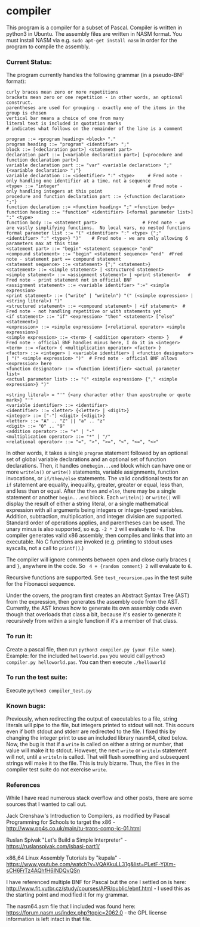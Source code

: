 # compiler

This program is a compiler for a subset of Pascal.  Compiler is written in python3 in Ubuntu.  The assembly files are written in NASM format.  You must install NASM via e.g. ```sudo apt-get install nasm``` in order for the program to compile the assembly.

### Current Status:

The program currently handles the following grammar (in a pseudo-BNF format):

```
curly braces mean zero or more repetitions
brackets mean zero or one repetition - in other words, an optional construct.
parentheses are used for grouping - exactly one of the items in the group is chosen
vertical bar means a choice of one from many
literal text is included in quotation marks
# indicates what follows on the remainder of the line is a comment

program ::= <program heading> <block> "."
program heading ::= "program" <identifier> ";"
block ::= [<declaration part>] <statement part>
declaration part ::= [<variable declaration part>] [<procedure and function declaration part>]
variable declaration part ::= "var" <variable declaration> ";" {<variable declaration> ";"}
variable declaration ::= <identifier> ":" <type>     # Fred note - only handling one identifier at a time, not a sequence
<type> ::= "integer"                                 # Fred note - only handling integers at this point
procedure and function declaration part ::= {<function declaration> ";"}
function declaration ::= <function heading> ";" <function body>
function heading ::= "function" <identifier> [<formal parameter list>] ":" <type>
function body ::= <statement part> 				   # Fred note - we are vastly simplifying functions.  No local vars, no nested functions
formal parameter list ::= "(" <identifier> ":" <type> {";" <identifier> ":" <type>} ")"    # Fred note - we are only allowing 6 parameters max at this time
<statement part> ::= "begin" <statement sequence> "end"
<compound statement> ::= "begin" <statement sequence> "end"  #Fred note - statement part == compound statement
<statement sequence> ::= <statement> {";" <statement>}
<statement> ::= <simple statement> | <structured statement>
<simple statement> ::= <assignment statement> | <print statement>   # Fred note - print statement not in official BNF
<assignment statement> ::= <variable identifier> ":=" <simple expression>
<print statement> ::= ("write" | "writeln") "(" (<simple expression> | <string literal>) ")"
<structured statement> ::= <compound statement> | <if statement>  # Fred note - not handling repetitive or with statements yet
<if statement> ::= "if" <expression> "then" <statement> ["else" <statement>]
<expression> ::= <simple expression> [<relational operator> <simple expression>]
<simple expression> ::= <term> { <addition operator> <term> }    # Fred note - official BNF handles minus here, I do it in <integer>
<term> ::= <factor> { <multiplication operator> <factor> }
<factor> ::= <integer> | <variable identifier> | <function designator> | "(" <simple expression> ")"  # Fred note - official BNF allows <expression> here
<function designator> ::= <function identifier> <actual parameter list>
<actual parameter list> ::= "(" <simple expression> {"," <simple expression>} ")"

<string literal> = "'" {<any character other than apostrophe or quote mark>} "'"
<variable identifier> ::= <identifier>
<identifier> ::= <letter> {<letter> | <digit>}
<integer> ::= ["-"] <digit> {<digit>}
<letter> ::= "A" .. "Z" || "a" .. "z"
<digit> ::= "0" .. "9"
<addition operator> ::= "+" | "-"
<multiplication operator> ::= "*" | "/"
<relational operator> ::= "=", ">", ">=", "<", "<=", "<>"
```
 
In other words, it takes a single ```program``` statement followed by an optional set of global variable declarations and an optional set of function declarations.  Then, it handles one```begin...end``` block which can have one or more ```writeln()``` or ```write()``` statements, variable assignments, function invocations, or ```if/then/else``` statements.  The valid conditional tests for an ```if``` statement are equality, inequality, greater, greater or equal, less than, and less than or equal.  After the ```then``` and ```else```, there may be a single statement or another ```begin...end``` block. Each ```writeln()``` or ```write()``` will display the result of either a string literal, or a single mathematical expression with all arguments being integers or integer-typed variables.  Addition, subtraction, multiplication, and integer division are supported.  Standard order of operations applies, and parentheses can be used.  The unary minus is also supported, so e.g. ```-2 * 2``` will evaluate to -4.  The compiler generates valid x86 assembly, then compiles and links that into an executable.  No C functions are invoked (e.g. printing to stdout uses syscalls, not a call to ```printf()```.)  

The compiler will ignore comments between open and close curly braces ```{``` and ```}```, anywhere in the code.  So ``` 4 + {random comment} 2``` will evaluate to ```6```.

Recursive functions are supported.  See ```test_recursion.pas``` in the test suite for the Fibonacci sequence.

Under the covers, the program first creates an Abstract Syntax Tree (AST) from the expression, then generates the assembly code from the AST.  Currently, the AST knows how to generate its own assembly code even though that overloads that class a bit, because it's easier to generate it recursively from within a single function if it's a member of that class.

### To run it:

Create a pascal file, then run ```python3 compiler.py {your file name}```.  Example: for the included ```helloworld.pas``` you would call ```python3 compiler.py helloworld.pas```.  You can then execute ```./helloworld``` 

### To run the test suite:

Execute ```python3 compiler_test.py```


### Known bugs:

Previously, when redirecting the output of executables to a file, string literals will pipe to the file, but integers printed to stdout will not.  This occurs even if both stdout and stderr are redirected to the file.  I fixed this by changing the integer print to use an included library nasm64, cited below.  Now, the bug is that if a ```write``` is called on either a string or number, that value will make it to stdout.  However, the next ```write``` or ```writeln``` statement will not, until a ```writeln``` is called.  That will flush something and subsequent strings will make it to the file.  This is truly bizarre.  Thus, the files in the compiler test suite do not exercise ```write```.

### References
While I have read numerous stack overflow and other posts, there are some sources that I wanted to call out.

Jack Crenshaw's Introduction to Compilers, as modified by Pascal Programming for Schools to target the x86 - http://www.pp4s.co.uk/main/tu-trans-comp-jc-01.html

Ruslan Spivak "Let's Build a Simple Interpreter" - https://ruslanspivak.com/lsbasi-part1/

x86_64 Linux Assembly Tutorials by "kupala" - https://www.youtube.com/watch?v=VQAKkuLL31g&list=PLetF-YjXm-sCH6FrTz4AQhfH6INDQvQSn

I have referenced multiple BNF for Pascal but the one I settled on is here: http://www.fit.vutbr.cz/study/courses/APR/public/ebnf.html - I used this as the starting point and modified it for my grammar.

The nasm64.asm file that I included was found here: https://forum.nasm.us/index.php?topic=2062.0 - the GPL license information is left intact in that file.
